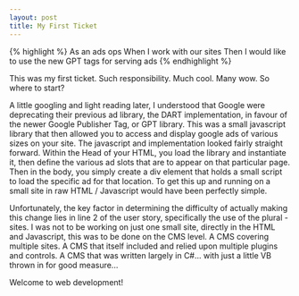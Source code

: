 ```yaml
---
layout: post
title: My First Ticket
---
```


{% highlight %}
As an ads ops
When I work with our sites
Then I would like to use the new GPT tags for serving ads
{% endhighlight %}

This was my first ticket. Such responsibility. Much cool. Many wow. So where to start?

A little googling and light reading later, I understood that Google were deprecating their previous ad library, the DART implementation, in favour of the newer Google Publisher Tag, or GPT library. This was a small javascript library that then allowed you to access and display google ads of various sizes on your site. The javascript and implementation looked fairly straight forward. Within the Head of your HTML, you load the library and instantiate it, then define the various ad slots that are to appear on that particular page. Then in the body, you simply create a div element that holds a small script to load the specific ad for that location. To get this up and running on a small site in raw HTML / Javascript would have been perfectly simple.

Unfortunately, the key factor in determining the difficulty of actually making this change lies in line 2 of the user story, specifically the use of the plural - sites. I was not to be working on just one small site, directly in the HTML and Javascript, this was to be done on the CMS level. A CMS covering multiple sites. A CMS that itself included and relied upon multiple plugins and controls. A CMS that was written largely in C#... with just a little VB thrown in for good measure...

Welcome to web development!
